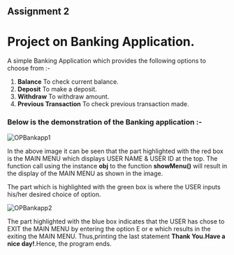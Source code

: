 ## Assignment 2
# Project on Banking Application.

A simple Banking Application which provides the following options to choose from :-
1. **Balance**
    To check current balance.
 2. **Deposit**
    To make a deposit.
 3. **Withdraw**
    To withdraw amount.
 4. **Previous Transaction**
     To check previous transaction made.
     
 ### Below is the demonstration of the Banking application :-

![OPBankapp1](https://user-images.githubusercontent.com/64718956/86016993-23885800-ba41-11ea-9fd8-768d08263b62.png)

In the above image it can be seen that the part highlighted with the red box is the MAIN MENU which displays USER NAME & USER ID at the top.
The function call using the instance **obj** to the function **showMenu()** will result in the display of the MAIN MENU as shown in the image.

The part which is highlighted with the green box is where the USER inputs his/her desired choice of option.


![OPBankapp2](https://user-images.githubusercontent.com/64718956/86016170-1a4abb80-ba40-11ea-9873-9f7c1c4475e3.png)

The part highlighted with the blue box indicates that the USER has chose to EXIT the MAIN MENU by entering the option E or e which results in the exiting the MAIN MENU.
Thus,printing the last statement **Thank You.Have a nice day!**.Hence, the program ends.

